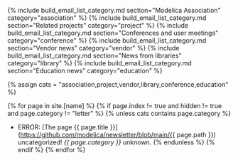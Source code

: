 {% include build_email_list_category.md section="Modelica Association" category="association" %}
{% include build_email_list_category.md section="Related projects" category="project" %}
{% include build_email_list_category.md section="Conferences and user meetings" category="conference" %}
{% include build_email_list_category.md section="Vendor news" category="vendor" %}
{% include build_email_list_category.md section="News from libraries" category="library" %}
{% include build_email_list_category.md section="Education news" category="education" %}
    
{% assign cats = "association,project,vendor,library,conference,education" %}
 
{% for page in site.[name] %}
{% if page.index != true and hidden != true and page.category != "letter" %}
{% unless cats contains page.category  %}
* ERROR: [The page {{ page.title }}](https://github.com/modelica/newsletter/blob/main/{{ page.path }}) uncategorized! *{{ page.category }}* unknown.
{% endunless %}
{% endif %}
{% endfor %}
